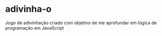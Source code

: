 # adivinha-o

Jogo de adivinhação criado com objetivo de me aprofundar em lógica de programação em JavaScript
